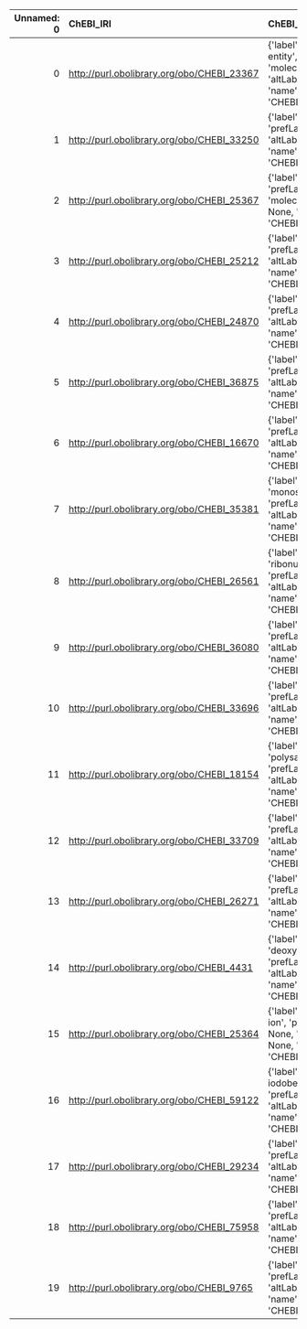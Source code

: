 |   Unnamed: 0 | ChEBI_IRI                                  | ChEBI_DESC                                                                                              | MS_IRI                                    | MS_DESC                          |
|-------------:|:-------------------------------------------|:--------------------------------------------------------------------------------------------------------|:------------------------------------------|:---------------------------------|
|            0 | http://purl.obolibrary.org/obo/CHEBI_23367 | {'label': 'molecular entity', 'prefLabel': 'molecular entity', 'altLabel': None, 'name': 'CHEBI_23367'} | http://purl.obolibrary.org/obo/MS_1000881 | {'label': 'molecular entity'}    |
|            1 | http://purl.obolibrary.org/obo/CHEBI_33250 | {'label': 'Atom', 'prefLabel': None, 'altLabel': None, 'name': 'CHEBI_33250'}                           | http://purl.obolibrary.org/obo/MS_1003034 | {'label': 'Atom'}                |
|            2 | http://purl.obolibrary.org/obo/CHEBI_25367 | {'label': 'molecule', 'prefLabel': 'molecule', 'altLabel': None, 'name': 'CHEBI_25367'}                 | http://purl.obolibrary.org/obo/MS_1000859 | {'label': 'molecule'}            |
|            3 | http://purl.obolibrary.org/obo/CHEBI_25212 | {'label': 'metabolite', 'prefLabel': None, 'altLabel': None, 'name': 'CHEBI_25212'}                     | http://purl.obolibrary.org/obo/MS_1003036 | {'label': 'metabolite'}          |
|            4 | http://purl.obolibrary.org/obo/CHEBI_24870 | {'label': 'Ion', 'prefLabel': None, 'altLabel': None, 'name': 'CHEBI_24870'}                            | http://purl.obolibrary.org/obo/MS_1002806 | {'label': 'Ion'}                 |
|            5 | http://purl.obolibrary.org/obo/CHEBI_36875 | {'label': 'Radical ion', 'prefLabel': None, 'altLabel': None, 'name': 'CHEBI_36875'}                    | http://purl.obolibrary.org/obo/MS_1000376 | {'label': 'Radical ion'}         |
|            6 | http://purl.obolibrary.org/obo/CHEBI_16670 | {'label': 'peptide', 'prefLabel': None, 'altLabel': None, 'name': 'CHEBI_16670'}                        | http://purl.obolibrary.org/obo/MS_1000860 | {'label': 'peptide'}             |
|            7 | http://purl.obolibrary.org/obo/CHEBI_35381 | {'label': 'monosaccharide', 'prefLabel': None, 'altLabel': None, 'name': 'CHEBI_35381'}                 | http://purl.obolibrary.org/obo/MS_1003040 | {'label': 'monosaccharide'}      |
|            8 | http://purl.obolibrary.org/obo/CHEBI_26561 | {'label': 'ribonucleotide', 'prefLabel': None, 'altLabel': None, 'name': 'CHEBI_26561'}                 | http://purl.obolibrary.org/obo/MS_1003037 | {'label': 'ribonucleotide'}      |
|            9 | http://purl.obolibrary.org/obo/CHEBI_36080 | {'label': 'protein', 'prefLabel': None, 'altLabel': None, 'name': 'CHEBI_36080'}                        | http://purl.obolibrary.org/obo/MS_1000882 | {'label': 'protein'}             |
|           10 | http://purl.obolibrary.org/obo/CHEBI_33696 | {'label': 'nucleic acid', 'prefLabel': None, 'altLabel': None, 'name': 'CHEBI_33696'}                   | http://purl.obolibrary.org/obo/MS_1003041 | {'label': 'nucleic acid'}        |
|           11 | http://purl.obolibrary.org/obo/CHEBI_18154 | {'label': 'polysaccharide', 'prefLabel': None, 'altLabel': None, 'name': 'CHEBI_18154'}                 | http://purl.obolibrary.org/obo/MS_1003042 | {'label': 'polysaccharide'}      |
|           12 | http://purl.obolibrary.org/obo/CHEBI_33709 | {'label': 'amino acid', 'prefLabel': None, 'altLabel': None, 'name': 'CHEBI_33709'}                     | http://purl.obolibrary.org/obo/MS_1003039 | {'label': 'amino acid'}          |
|           13 | http://purl.obolibrary.org/obo/CHEBI_26271 | {'label': 'proline', 'prefLabel': None, 'altLabel': None, 'name': 'CHEBI_26271'}                        | http://purl.obolibrary.org/obo/MS_1002981 | {'label': 'proline'}             |
|           14 | http://purl.obolibrary.org/obo/CHEBI_4431  | {'label': 'deoxyribonucleotide', 'prefLabel': None, 'altLabel': None, 'name': 'CHEBI_4431'}             | http://purl.obolibrary.org/obo/MS_1003038 | {'label': 'deoxyribonucleotide'} |
|           15 | http://purl.obolibrary.org/obo/CHEBI_25364 | {'label': 'molecular ion', 'prefLabel': None, 'altLabel': None, 'name': 'CHEBI_25364'}                  | http://purl.obolibrary.org/obo/MS_1000369 | {'label': 'molecular ion'}       |
|           16 | http://purl.obolibrary.org/obo/CHEBI_59122 | {'label': '2-iodobenzoate', 'prefLabel': None, 'altLabel': None, 'name': 'CHEBI_59122'}                 | http://purl.obolibrary.org/obo/MS_1001918 | {'label': '2-iodobenzoate'}      |
|           17 | http://purl.obolibrary.org/obo/CHEBI_29234 | {'label': 'triton', 'prefLabel': None, 'altLabel': None, 'name': 'CHEBI_29234'}                         | http://purl.obolibrary.org/obo/MS_1000198 | {'label': 'triton'}              |
|           18 | http://purl.obolibrary.org/obo/CHEBI_75958 | {'label': 'solution', 'prefLabel': None, 'altLabel': None, 'name': 'CHEBI_75958'}                       | http://purl.obolibrary.org/obo/MS_1000051 | {'label': 'solution'}            |
|           19 | http://purl.obolibrary.org/obo/CHEBI_9765  | {'label': 'Trypsin', 'prefLabel': None, 'altLabel': None, 'name': 'CHEBI_9765'}                         | http://purl.obolibrary.org/obo/MS_1001251 | {'label': 'Trypsin'}             |
